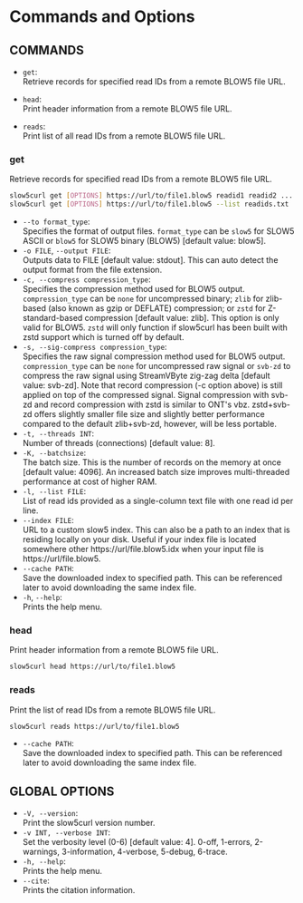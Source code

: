 # Commands and Options

## COMMANDS

* `get`:<br/>
    Retrieve records for specified read IDs from a remote BLOW5 file URL.

* `head`:<br/>
    Print header information from a remote BLOW5 file URL.

* `reads`:<br/>
    Print list of all read IDs from a remote BLOW5 file URL.

### get

Retrieve records for specified read IDs from a remote BLOW5 file URL.

```sh
slow5curl get [OPTIONS] https://url/to/file1.blow5 readid1 readid2 ....
slow5curl get [OPTIONS] https://url/to/file1.blow5 --list readids.txt
```

*  `--to format_type`:<br/>
    Specifies the format of output files. `format_type` can be `slow5` for SLOW5 ASCII or `blow5` for SLOW5 binary (BLOW5) [default value: blow5].
*  `-o FILE`, `--output FILE`:<br/>
    Outputs data to FILE [default value: stdout]. This can auto detect the output format from the file extension.
*  `-c, --compress compression_type`:<br/>
    Specifies the compression method used for BLOW5 output. `compression_type` can be `none` for uncompressed binary; `zlib` for zlib-based (also known as gzip or DEFLATE) compression; or `zstd` for Z-standard-based compression [default value: zlib]. This option is only valid for BLOW5. `zstd` will only function if slow5curl has been built with zstd support which is turned off by default.
*  `-s, --sig-compress compression_type`:<br/>
    Specifies the raw signal compression method used for BLOW5 output. `compression_type` can be `none` for uncompressed raw signal or `svb-zd` to compress the raw signal using StreamVByte zig-zag delta [default value: svb-zd]. Note that record compression (-c option above) is still applied on top of the compressed signal. Signal compression with svb-zd and record compression with zstd is similar to ONT's vbz.  zstd+svb-zd offers slightly smaller file size and slightly better performance compared to the default zlib+svb-zd, however, will be less portable.
* `-t, --threads INT`:<br/>
    Number of threads (connections) [default value: 8].
* `-K, --batchsize`:<br/>
    The batch size. This is the number of records on the memory at once [default value: 4096]. An increased batch size improves multi-threaded performance at cost of higher RAM.
* `-l, --list FILE`:<br/>
    List of read ids provided as a single-column text file with one read id per line.
* `--index FILE`:<br/>
    URL to a custom slow5 index. This can also be a path to an index that is residing locally on your disk. Useful if your index file is located somewhere other https://url/file.blow5.idx when your input file is https://url/file.blow5.
* `--cache PATH`:<br/>
    Save the downloaded index to specified path. This can be referenced later to avoid downloading the same index file.
*  `-h`, `--help`:<br/>
    Prints the help menu.

### head

Print header information from a remote BLOW5 file URL.

```sh
slow5curl head https://url/to/file1.blow5
```

### reads

Print the list of read IDs from a remote BLOW5 file URL.

```sh
slow5curl reads https://url/to/file1.blow5
```

* `--cache PATH`:<br/>
    Save the downloaded index to specified path. This can be referenced later to avoid downloading the same index file.

## GLOBAL OPTIONS

*  `-V, --version`:<br/>
    Print the slow5curl version number.
*  `-v INT, --verbose INT`:<br/>
    Set the verbosity level (0-6) [default value: 4]. 0-off, 1-errors, 2-warnings, 3-information, 4-verbose, 5-debug, 6-trace.
*  `-h, --help`:<br/>
    Prints the help menu.
*  `--cite`:<br/>
    Prints the citation information.
